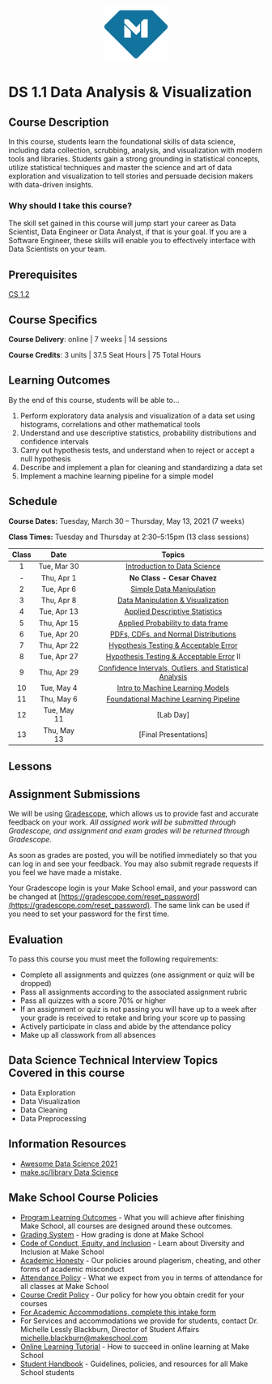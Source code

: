 <p align="center">
  <a href="https://www.makeschool.com">
      <img alt="Make School Logo" src="./Web/logo-icononly.svg" height="110">
  </a>
</p>

# DS 1.1 Data Analysis & Visualization


## Course Description

In this course, students learn the foundational skills of data science, including data collection, scrubbing, analysis, and visualization with modern tools and libraries. Students gain a strong grounding in statistical concepts, utilize statistical techniques and master the science and art of data exploration and visualization to tell stories and persuade decision makers with data-driven insights.


### Why should I take this course?

The skill set gained in this course will jump start your career as Data Scientist, Data Engineer or Data Analyst, if that is your goal. If you are a Software Engineer, these skills will enable you to effectively interface with Data Scientists on your team.


## Prerequisites

[CS 1.2](https://github.com/Make-School-Courses/CS-1.2-How-Data-Structures-Work)


## Course Specifics

**Course Delivery**: online | 7 weeks | 14 sessions

**Course Credits**: 3 units | 37.5 Seat Hours | 75 Total Hours


## Learning Outcomes

By the end of this course, students will be able to...

1. Perform exploratory data analysis and visualization of a data set using histograms, correlations and other mathematical tools
1. Understand and use descriptive statistics, probability distributions and confidence intervals
1. Carry out hypothesis tests, and understand when to reject or accept a null hypothesis
1. Describe and implement a plan for cleaning and standardizing a data set
1. Implement a machine learning pipeline for a simple model


## Schedule

**Course Dates:** Tuesday, March 30 – Thursday, May 13, 2021 (7 weeks)

**Class Times:** Tuesday and Thursday at 2:30–5:15pm (13 class sessions)
<!-- tabs:start -->
<!-- omit in toc -->
| Class |          Date          |                 Topics                  |
|:-----:|:----------------------:|:---------------------------------------:|
|  1 |  Tue, Mar 30                | [Introduction to Data Science] |
|  - |  Thu, Apr 1                 | **No Class - Cesar Chavez** |
|  2 |  Tue, Apr 6                 | [Simple Data Manipulation] |
|  3 |  Thu, Apr 8                 | [Data Manipulation & Visualization] | Released: Quiz 1
|  4 |  Tue, Apr 13                | [Applied Descriptive Statistics] |
|  5 |  Thu, Apr 15                | [Applied Probability to data frame] |
|  6 |  Tue, Apr 20                | [PDFs, CDFs, and Normal Distributions] | Due: Data Visualization Challenge
|  7 |  Thu, Apr 22                | [Hypothesis Testing & Acceptable Error] | Released: Quiz 2
|  8 |  Tue, Apr 27                | [Hypothesis Testing & Acceptable Error] II | Due: Applied Probability and Statistics Challenge
|  9 |  Thu, Apr 29                | [Confidence Intervals, Outliers, and Statistical Analysis] |
| 10 |  Tue, May 4                 | [Intro to Machine Learning Models] | Released: Quiz 3
| 11 |  Thu, May 6                 | [Foundational Machine Learning Pipeline] |
| 12 |  Tue, May 11                | [Lab Day] |
| 13 |  Thu, May 13                | [Final Presentations] | Due: Machine Learning Challenge
<!-- tabs:end -->


## Lessons

[Introduction to Data Science]: https://docs.google.com/presentation/d/1FJ__5bW3mOFzFhxWQWlmbngvpZKzmV1p3OKnAd8rzi0/edit#slide=id.gb79d10d7fe_0_207
[Simple Data Manipulation]: https://colab.research.google.com/drive/1_q_QyrudzFx9vN1zz88bbj2hrUmPWm4S#scrollTo=LDlS1-z-vvvZ
[Data Manipulation & Visualization]: https://colab.research.google.com/drive/1CoWWKCFONGr3qnozY4vzeZA1PFlPQ85-#scrollTo=SGWu6GoYeqpB
[How to Combine DataFrames]: Lessons/HowtoCombineDataFrames.md
[Applied Descriptive Statistics]: https://colab.research.google.com/drive/1bs0PetwVS-mufkV8Z8BjMS8kuRB-62Qx#scrollTo=axOCXi2mfNpj
[Applied Probability to data frame]: https://colab.research.google.com/drive/1M5NWA82Cu5rsh4dui4t984w2I2I3_iOL
[PDFs, CDFs, and Normal Distributions]: https://colab.research.google.com/drive/14nfxdp5cV-LSUqlV-1BQNlVUL9M1H_ff
[Hypothesis Testing & Acceptable Error]: https://colab.research.google.com/drive/1MmqDYm_M6rqBzMYjyuqwRcSVoVTwxozb
[Confidence Intervals & Outliers]: Lessons/ConfidenceIntervals.md
[Statistical Analysis]: Lessons/StatisticalAnalysis.md
[Time Series Data & Applications]: Lessons/TimeSeriesData.md
[Confidence Intervals, Outliers, and Statistical Analysis]: https://colab.research.google.com/drive/1uzeep-pMgz2U5Xo1TC4p_67aX57CJ1hO
[Intro to Machine Learning Models]: https://colab.research.google.com/drive/16qqtORg0v_efN39gThorXoy94tPPj346
[Foundational Machine Learning Pipeline]: Lessons/MachineLearningPipeline.md


## Assignment Submissions

We will be using [Gradescope](gradescope.com), which allows us to provide fast and accurate feedback on your work. *All assigned work will be submitted through Gradescope, and assignment and exam grades will be returned through Gradescope.*

As soon as grades are posted, you will be notified immediately so that you can log in and see your feedback. You may also submit regrade requests if you feel we have made a mistake.

Your Gradescope login is your Make School email, and your password can be changed at [https://gradescope.com/reset_password](https://gradescope.com/reset_password). The same link can be used if you need to set your password for the first time.


## Evaluation

To pass this course you must meet the following requirements:

- Complete all assignments and quizzes (one assignment or quiz will be dropped)
- Pass all assignments according to the associated assignment rubric
- Pass all quizzes with a score 70% or higher
- If an assignment or quiz is not passing you will have up to a week after your grade is received to retake and bring your score up to passing
- Actively participate in class and abide by the attendance policy
- Make up all classwork from all absences


## Data Science Technical Interview Topics Covered in this course

- Data Exploration
- Data Visualization
- Data Cleaning
- Data Preprocessing


##  Information Resources

- [Awesome Data Science 2021](https://docs.google.com/document/d/1vGG0Q5t_aVZ6VaSUfDnfnZXlqajFU5Ji-TXAIgpYJT8/edit?usp=sharing)
- [make.sc/library Data Science](https://docs.google.com/document/d/1rHqwZzGi88VJTB1IynMHgTrFzjN2GpIXS8cyOVwnTcQ/preview#heading=h.j1vy4ijmo8w1)


## Make School Course Policies

- [Program Learning Outcomes](https://make.sc/program-learning-outcomes) - What you will achieve after finishing Make School, all courses are designed around these outcomes.
- [Grading System](https://make.sc/grading-system) - How grading is done at Make School
- [Code of Conduct, Equity, and Inclusion](https://make.sc/code-of-conduct) - Learn about Diversity and Inclusion at Make School
- [Academic Honesty](https://make.sc/academic-honesty-policy) - Our policies around plagerism, cheating, and other forms of academic misconduct
- [Attendance Policy](https://make.sc/attendance-policy) - What we expect from you in terms of attendance for all classes at Make School
- [Course Credit Policy](https://make.sc/course-credit-policy) - Our policy for how you obtain credit for your courses
- [For Academic Accommodations, complete this intake form](https://goo.gl/forms/cbfEaxLkutwsYRHo1)
- For Services and accommodations we provide for students, contact Dr. Michelle Lessly Blackburn, Director of Student Affairs michelle.blackburn@makeschool.com
- [Online Learning Tutorial](https://make.sc/online-learning-tutorial) - How to succeed in online learning at Make School
- [Student Handbook](https://make.sc/student-handbook) - Guidelines, policies, and resources for all Make School students
